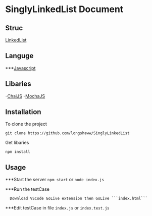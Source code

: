 # SinglyLinkedList Document

## Struc
[LinkedList](https://i.ytimg.com/vi/ZBdE8DElQQU/maxresdefault.jpg)

## Languge
***[Javascript](https://www.javascript.com/)

## Libaries
-[ChaiJS](https://www.chaijs.com/)
-[MochaJS](https://mochajs.org/)

## Installation
To clone the project
```
git clone https://github.com/longshaww/SinglyLinkedList
````
Get libaries 
```
npm install
```

## Usage
***Start the server
``` npm start ```
or
``` node index.js ```

***Run the testCase
```
  Download VSCode GoLive extension then GoLive ```index.html```
```

***Edit testCase in file ```index.js``` or ```index.test.js```



